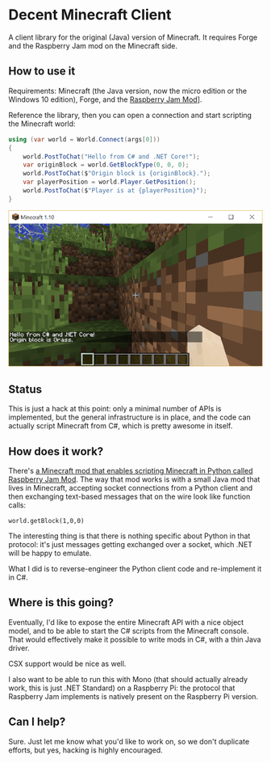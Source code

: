 Decent Minecraft Client
=======================

A client library for the original (Java) version of Minecraft.
It requires Forge and the Raspberry Jam mod on the Minecraft side.

How to use it
-------------

Requirements: Minecraft (the Java version, now the micro edition or the Windows 10 edition),
Forge, and the [Raspberry Jam Mod](https://github.com/arpruss/raspberryjammod/releases)].

Reference the library, then you can open a connection and start scripting the Minecraft
world:

```csharp
using (var world = World.Connect(args[0]))
{
    world.PostToChat("Hello from C# and .NET Core!");
    var originBlock = world.GetBlockType(0, 0, 0);
    world.PostToChat($"Origin block is {originBlock}.");
    var playerPosition = world.Player.GetPosition();
    world.PostToChat($"Player is at {playerPosition}");
}
```

![Scripting Minecraft from C#](decent.minecraft.png)

Status
------

This is just a hack at this point: only a minimal number of APIs is implemented,
but the general infrastructure is in place, and the code can actually script Minecraft
from C#, which is pretty awesome in itself.

How does it work?
-----------------

There's [a Minecraft mod that enables scripting Minecraft in Python called Raspberry Jam
Mod](https://github.com/arpruss/raspberryjammod/releases).
The way that mod works is with a small Java mod that lives in Minecraft, accepting socket
connections from a Python client and then exchanging text-based messages that on the wire
look like function calls:

```
world.getBlock(1,0,0)
```

The interesting thing is that there is nothing specific about Python in that protocol:
it's just messages getting exchanged over a socket, which .NET will be happy to emulate.

What I did is to reverse-engineer the Python client code and re-implement it in C#.

Where is this going?
--------------------

Eventually, I'd like to expose the entire Minecraft API with a nice object model,
and to be able to start the C# scripts from the Minecraft console.
That would effectively make it possible to write mods in C#, with a thin Java driver.

CSX support would be nice as well.

I also want to be able to run this with Mono (that should actually already work,
this is just .NET Standard) on a Raspberry Pi: the protocol that Raspberry Jam implements
is natively present on the Raspberry Pi version.

Can I help?
-----------

Sure. Just let me know what you'd like to work on, so we don't duplicate efforts, but yes,
hacking is highly encouraged.